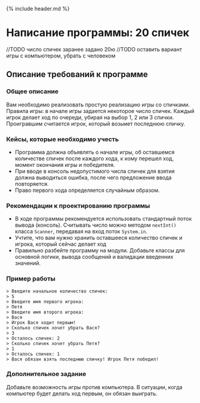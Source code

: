 {% include header.md %}

Написание программы: 20 спичек
====================
//TODO число спичек заранее задано 20ю
//TODO оставить вариант игры с компьютером, убрать с человеком

Описание требований к программе
---------------------
### Общее описание
Вам необходимо реализовать простую реализацию игры со спичками.
Правила игры: в начале игры задается некоторое число спичек. Каждый игрок делает ход по очереди, убирая на выбор 1, 2 или 3 
спички. Проигравшим считается игрок, который возьмет последнюю спичку.

### Кейсы, которые необходимо учесть
+ Программа должна объявлять о начале игры, об оставшемся количестве спичек после каждого хода, к кому перешел ход, 
момент окончания игры и победителя.
+ При вводе в консоль недопустимого числа спичек для взятия должна выводиться ошибка, после чего предложение ввода повторяется.
+ Право первого хода определяется случайным образом.

### Рекомендации к проектированию программы
+ В ходе программы рекомендуется использовать стандартный поток вывода (консоль). Считывать число можно методом `nextInt()` 
класса `Scanner`, передавая на вход поток `System.in`.
+ Учтите, что вам нужно хранить оставшееся количество спичек и игрока, который сейчас делает ход
+ Правильно разбейте программу на модули. Добавьте классы для основной логики, вывода сообщений и валидации введенних значений.

### Пример работы
`> Введите начальное количество спичек:`  
`> 5`  
`> Введите имя первого игрока:`  
`> Петя`  
`> Введите имя второго игрока:`  
`> Вася`  
`> Игрок Вася ходит первым!`  
`> Сколько спичек хочет убрать Вася?`  
`> 3`  
`> Осталось спичек: 2`  
`> Сколько спичек хочет убрать Петя?`  
`> 1`  
`> Осталось спичек: 1`  
`> Вася обязан взять последнюю спичку! Игрок Петя победил!`  

### Дополнительное задание
Добавьте возможность игры против компьютера. В ситуации, когда компьютер будет делать ход первым, он обязан выиграть. 
